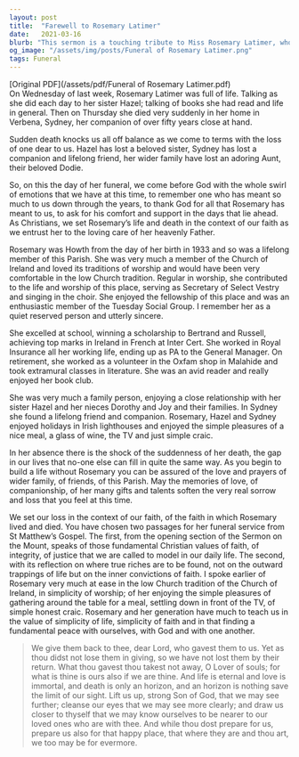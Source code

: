 ```yaml
---
layout: post
title:  "Farewell to Rosemary Latimer"
date:   2021-03-16
blurb: "This sermon is a touching tribute to Miss Rosemary Latimer, who passed away suddenly in March 2021. It reflects on her life, her contributions to her community, and her faith. The sermon also provides comfort and support to those grieving her loss, reminding them of the eternal nature of love and life."
og_image: "/assets/img/posts/Funeral of Rosemary Latimer.png"
tags: Funeral
---
```

[Original PDF](/assets/pdf/Funeral of Rosemary Latimer.pdf)    
On Wednesday of last week, Rosemary Latimer was full of life. Talking as she did each day to her sister Hazel; talking of books she had read and life in general. Then on Thursday she died very suddenly in her home in Verbena, Sydney, her companion of over fifty years close at hand.

Sudden death knocks us all off balance as we come to terms with the loss of one dear to us. Hazel has lost a beloved sister, Sydney has lost a companion and lifelong friend, her wider family have lost an adoring Aunt, their beloved Dodie.

So, on this the day of her funeral, we come before God with the whole swirl of emotions that we have at this time, to remember one who has meant so much to us down through the years, to thank God for all that Rosemary has meant to us, to ask for his comfort and support in the days that lie ahead. As Christians, we set Rosemary’s life and death in the context of our faith as we entrust her to the loving care of her heavenly Father.

Rosemary was Howth from the day of her birth in 1933 and so was a lifelong member of this Parish. She was very much a member of the Church of Ireland and loved its traditions of worship and would have been very comfortable in the low Church tradition. Regular in worship, she contributed to the life and worship of this place, serving as Secretary of Select Vestry and singing in the choir. She enjoyed the fellowship of this place and was an enthusiastic member of the Tuesday Social Group. I remember her as a quiet reserved person and utterly sincere.

She excelled at school, winning a scholarship to Bertrand and Russell, achieving top marks in Ireland in French at Inter Cert. She worked in Royal Insurance all her working life, ending up as PA to the General Manager. On retirement, she worked as a volunteer in the Oxfam shop in Malahide and took extramural classes in literature. She was an avid reader and really enjoyed her book club.

She was very much a family person, enjoying a close relationship with her sister Hazel and her nieces Dorothy and Joy and their families. In Sydney she found a lifelong friend and companion. Rosemary, Hazel and Sydney enjoyed holidays in Irish lighthouses and enjoyed the simple pleasures of a nice meal, a glass of wine, the TV and just simple craic.

In her absence there is the shock of the suddenness of her death, the gap in our lives that no-one else can fill in quite the same way. As you begin to build a life without Rosemary you can be assured of the love and prayers of wider family, of friends, of this Parish. May the memories of love, of companionship, of her many gifts and talents soften the very real sorrow and loss that you feel at this time.

We set our loss in the context of our faith, of the faith in which Rosemary lived and died. You have chosen two passages for her funeral service from St Matthew’s Gospel. The first, from the opening section of the Sermon on the Mount, speaks of those fundamental Christian values of faith, of integrity, of justice that we are called to model in our daily life. The second, with its reflection on where true riches are to be found, not on the outward trappings of life but on the inner convictions of faith. I spoke earlier of Rosemary very much at ease in the low Church tradition of the Church of Ireland, in simplicity of worship; of her enjoying the simple pleasures of gathering around the table for a meal, settling down in front of the TV, of simple honest craic. Rosemary and her generation have much to teach us in the value of simplicity of life, simplicity of faith and in that finding a fundamental peace with ourselves, with God and with one another.

> We give them back to thee, dear Lord, who gavest them to us. Yet as thou didst not lose them in giving, so we have not lost them by their return. What thou gavest thou takest not away, O Lover of souls; for what is thine is ours also if we are thine. And life is eternal and love is immortal, and death is only an horizon, and an horizon is nothing save the limit of our sight. Lift us up, strong Son of God, that we may see further; cleanse our eyes that we may see more clearly; and draw us closer to thyself that we may know ourselves to be nearer to our loved ones who are with thee. And while thou dost prepare for us, prepare us also for that happy place, that where they are and thou art, we too may be for evermore.
